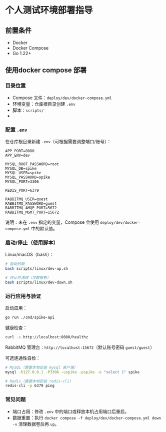 #  个人测试环境部署指导
## 前置条件

- Docker
- Docker Compose
- Go 1.22+

## 使用docker compose 部署

### 目录位置

- Compose 文件：`deploy/dev/docker-compose.yml`
- 环境变量：仓库根目录创建 `.env`
- 脚本：`scripts/`
- 
### 配置 `.env`

在仓库根目录新建 `.env`（可根据需要调整端口/账号）：

```env
APP_PORT=8080
APP_ENV=dev

MYSQL_ROOT_PASSWORD=root
MYSQL_DB=spike
MYSQL_USER=spike
MYSQL_PASSWORD=spike
MYSQL_PORT=3306

REDIS_PORT=6379

RABBITMQ_USER=guest
RABBITMQ_PASSWORD=guest
RABBITMQ_AMQP_PORT=5672
RABBITMQ_MGMT_PORT=15672
```

说明：未在 `.env` 指定的变量，Compose 会使用 `deploy/dev/docker-compose.yml` 中的默认值。

### 启动/停止（使用脚本）

Linux/macOS（bash）：

```bash
# 启动依赖
bash scripts/linux/dev-up.sh

# 停止并清理（含数据卷）
bash scripts/linux/dev-down.sh
```


### 运行应用与验证

启动应用：

```bash
go run ./cmd/spike-api
```

健康检查：

```bash
curl -s http://localhost:8080/healthz
```

RabbitMQ 管理台：`http://localhost:15672`（默认账号密码 `guest/guest`）

可选连通性自检：

```bash
# MySQL（需要本地安装 mysql 客户端）
mysql -h127.0.0.1 -P3306 -uspike -pspike -e "select 1" spike

# Redis（需要本地安装 redis-cli）
redis-cli -p 6379 ping
```


### 常见问题

- 端口占用：修改 `.env` 中的端口或释放本机占用端口后重启。
- 数据重置：执行 `docker compose -f deploy/dev/docker-compose.yml down -v` 清理数据卷后再 `up`。
